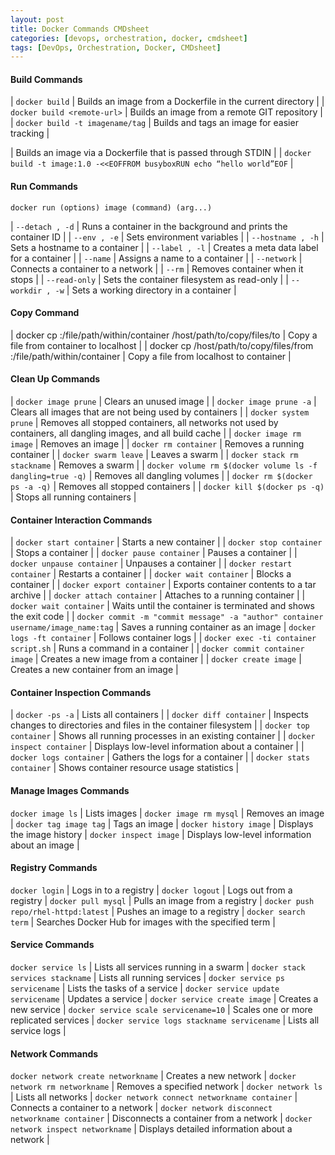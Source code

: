 ```yaml
---
layout: post
title: Docker Commands CMDsheet
categories: [devops, orchestration, docker, cmdsheet]
tags: [DevOps, Orchestration, Docker, CMDsheet]
---
```



#### Build Commands

| `docker build` | Builds an image from a Dockerfile in the current directory | 
| `docker build <remote-url>` | Builds an image from a remote GIT repository |
| `docker build -t imagename/tag` | Builds and tags an image for easier tracking |

| Builds an image via a Dockerfile that is passed through STDIN | 
| `docker build -t image:1.0 -<<EOFFROM busyboxRUN echo “hello world”EOF` | 


#### Run Commands

`docker run (options) image (command) (arg...)`

| `--detach , -d` | Runs a container in the background and prints the container ID | 
| `--env , -e` | Sets environment variables | 
| `--hostname , -h` | Sets a hostname to a container | 
| `--label , -l` | Creates a meta data label for a container | 
| `--name` | Assigns a name to a container | 
| `--network` | Connects a container to a network | 
| `--rm` | Removes container when it stops | 
| `--read-only` | Sets the container filesystem as read-only | 
| `--workdir , -w` | Sets a working directory in a container | 


#### Copy Command

| docker cp <containerId>:/file/path/within/container /host/path/to/copy/files/to | Copy a file from container to localhost | 
| docker cp /host/path/to/copy/files/from <containerId>:/file/path/within/container | Copy a file from localhost to container | 

#### Clean Up Commands

| `docker image prune` | Clears an unused image | 
| `docker image prune -a` | Clears all images that are not being used by containers | 
| `docker system prune` | Removes all stopped containers, all networks not used by containers, all dangling images, and all build cache |
| `docker image rm image` | Removes an image | 
| `docker rm container` | Removes a running container | 
| `docker swarm leave` | Leaves a swarm | 
| `docker stack rm stackname` | Removes a swarm | 
| `docker volume rm $(docker volume ls -f dangling=true -q)` | Removes all dangling volumes |
| `docker rm $(docker ps -a -q)` | Removes all stopped containers |
| `docker kill $(docker ps -q)` | Stops all running containers |


#### Container Interaction Commands

| `docker start container` | Starts a new container |
| `docker stop container` | Stops a container |
| `docker pause container` | Pauses a container |
| `docker unpause container` | Unpauses a container | 
| `docker restart container` | Restarts a container | 
| `docker wait container` | Blocks a container | 
| `docker export container` | Exports container contents to a tar archive | 
| `docker attach container` | Attaches to a running container |
| `docker wait container` | Waits until the container is terminated and shows the exit code | 
| `docker commit -m "commit message" -a "author" container username/image_name:tag` | Saves a running container as an image
| `docker logs -ft container` | Follows container logs | 
| `docker exec -ti container script.sh` | Runs a command in a container | 
| `docker commit container image` | Creates a new image from a container |
| `docker create image` | Creates a new container from an image |

#### Container Inspection Commands

| `docker -ps -a` | Lists all containers |
| `docker diff container` | Inspects changes to directories and files in the container filesystem |
| `docker top container` | Shows all running processes in an existing container |
| `docker inspect container` | Displays low-level information about a container |
| `docker logs container` | Gathers the logs for a container |
| `docker stats container` | Shows container resource usage statistics |


#### Manage Images Commands

`docker image ls` | Lists images |
`docker image rm mysql` | Removes an image |
`docker tag image tag` | Tags an image |
`docker history image` | Displays the image history |
`docker inspect image` | Displays low-level information about an image |


#### Registry Commands

`docker login` | Logs in to a registry |
`docker logout` | Logs out from a registry |
`docker pull mysql` | Pulls an image from a registry |
`docker push repo/rhel-httpd:latest` | Pushes an image to a registry |
`docker search term` | Searches Docker Hub for images with the specified term |


#### Service Commands

`docker service ls` | Lists all services running in a swarm |
`docker stack services stackname` | Lists all running services |
`docker service ps servicename` | Lists the tasks of a service |
`docker service update servicename` | Updates a service |
`docker service create image` | Creates a new service |
`docker service scale servicename=10` | Scales one or more replicated services |
`docker service logs stackname servicename` | Lists all service logs |


#### Network Commands

`docker network create networkname` | Creates a new network |
`docker network rm networkname` | Removes a specified network |
`docker network ls` | Lists all networks |
`docker network connect networkname container` | Connects a container to a network |
`docker network disconnect networkname container` | Disconnects a container from a network |
`docker network inspect networkname` | Displays detailed information about a network |


